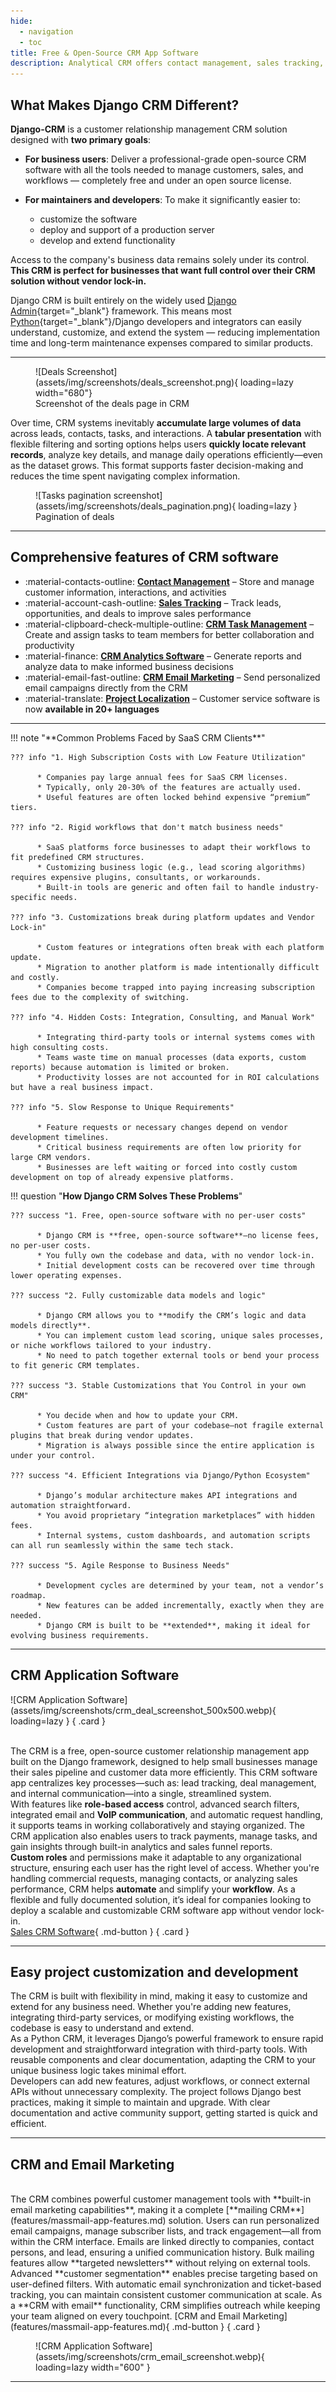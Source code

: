 ```yaml
---
hide:
  - navigation
  - toc
title: Free & Open-Source CRM App Software
description: Analytical CRM offers contact management, sales tracking, email marketing, and more. Customize your workflow and keep your data secure – no vendor lock-in!
---
```


## **What Makes Django CRM Different?**

**Django-CRM** is a customer relationship management CRM solution designed with **two primary goals**:

- **For business users**: Deliver a professional-grade open-source CRM software with all the tools needed to manage customers, sales, and workflows — completely free and under an open source license.  
- **For maintainers and developers**: To make it significantly easier to:

    - customize the software
    - deploy and support of a production server
    - develop and extend functionality

Access to the company's business data remains solely under its control.  
**This CRM is perfect for businesses that want full control over their CRM solution without vendor lock-in.**

Django CRM is built entirely on the widely used [Django Admin](https://docs.djangoproject.com/en/dev/ref/contrib/admin/){target="_blank"} framework. This means most
[Python](https://www.python.org/){target="_blank"}/Django developers and integrators can easily understand, customize, and extend the system — reducing
implementation time and long-term maintenance expenses compared to similar products.

---

<figure markdown="span">
  ![Deals Screenshot](assets/img/screenshots/deals_screenshot.png){ loading=lazy width="680"}
  <figcaption>Screenshot of the deals page in CRM</figcaption>
</figure>

Over time, CRM systems inevitably **accumulate large volumes of data** across leads, contacts, tasks, and interactions. A **tabular presentation** with flexible filtering and sorting options helps users **quickly locate relevant records**, analyze key details, and manage daily operations efficiently—even as the dataset grows. This format supports faster decision-making and reduces the time spent navigating complex information.

<figure markdown="span">
  ![Tasks pagination screenshot](assets/img/screenshots/deals_pagination.png){ loading=lazy }
  <figcaption>Pagination of deals</figcaption>
</figure>

---

## **Comprehensive features of CRM software**

<div class="grid cards" markdown>

- :material-contacts-outline: **[Contact Management]** – Store and manage customer information, interactions, and activities
- :material-account-cash-outline: **[Sales Tracking]** – Track leads, opportunities, and deals to improve sales performance
- :material-clipboard-check-multiple-outline: **[CRM Task Management]** – Create and assign tasks to team members for better collaboration and productivity
- :material-finance: **[CRM Analytics Software]** – Generate reports and analyze data to make informed business decisions
- :material-email-fast-outline: **[CRM Email Marketing]** – Send personalized email campaigns directly from the CRM
- :material-translate: **[Project Localization]** – Customer service software is now **available in 20+ languages**

</div>

  [Contact Management]: features/crm-app-features.md#company-contact-lead-management
  [Sales Tracking]: features/crm-app-features.md
  [CRM Task Management]: features/tasks-app-features.md
  [CRM Analytics Software]: features/analytics-app-features.md
  [CRM Email Marketing]: features/massmail-app-features.md
  [Project Localization]: index.md

---

<div class="grid" markdown>
!!! note "**Common Problems Faced by SaaS CRM Clients**"

    ??? info "1. High Subscription Costs with Low Feature Utilization"

          * Companies pay large annual fees for SaaS CRM licenses.
          * Typically, only 20-30% of the features are actually used.
          * Useful features are often locked behind expensive “premium” tiers.
    
    ??? info "2. Rigid workflows that don't match business needs"
    
          * SaaS platforms force businesses to adapt their workflows to fit predefined CRM structures.
          * Customizing business logic (e.g., lead scoring algorithms) requires expensive plugins, consultants, or workarounds.
          * Built-in tools are generic and often fail to handle industry-specific needs.
    
    ??? info "3. Customizations break during platform updates and Vendor Lock-in"
    
          * Custom features or integrations often break with each platform update.
          * Migration to another platform is made intentionally difficult and costly.
          * Companies become trapped into paying increasing subscription fees due to the complexity of switching.
    
    ??? info "4. Hidden Costs: Integration, Consulting, and Manual Work"
    
          * Integrating third-party tools or internal systems comes with high consulting costs.
          * Teams waste time on manual processes (data exports, custom reports) because automation is limited or broken.
          * Productivity losses are not accounted for in ROI calculations but have a real business impact.
    
    ??? info "5. Slow Response to Unique Requirements"
    
          * Feature requests or necessary changes depend on vendor development timelines.
          * Critical business requirements are often low priority for large CRM vendors.
          * Businesses are left waiting or forced into costly custom development on top of already expensive platforms.

!!! question "**How Django CRM Solves These Problems**"

    ??? success "1. Free, open-source software with no per-user costs"

          * Django CRM is **free, open-source software**—no license fees, no per-user costs.
          * You fully own the codebase and data, with no vendor lock-in.
          * Initial development costs can be recovered over time through lower operating expenses.

    ??? success "2. Fully customizable data models and logic"

          * Django CRM allows you to **modify the CRM’s logic and data models directly**.
          * You can implement custom lead scoring, unique sales processes, or niche workflows tailored to your industry.
          * No need to patch together external tools or bend your process to fit generic CRM templates.

    ??? success "3. Stable Customizations that You Control in your own CRM"

          * You decide when and how to update your CRM.
          * Custom features are part of your codebase—not fragile external plugins that break during vendor updates.
          * Migration is always possible since the entire application is under your control.

    ??? success "4. Efficient Integrations via Django/Python Ecosystem"

          * Django’s modular architecture makes API integrations and automation straightforward.
          * You avoid proprietary “integration marketplaces” with hidden fees.
          * Internal systems, custom dashboards, and automation scripts can all run seamlessly within the same tech stack.

    ??? success "5. Agile Response to Business Needs"

          * Development cycles are determined by your team, not a vendor’s roadmap.
          * New features can be added incrementally, exactly when they are needed.
          * Django CRM is built to be **extended**, making it ideal for evolving business requirements.
</div>

---

## **CRM Application Software**

<div class="grid" markdown>
![CRM Application Software](assets/img/screenshots/crm_deal_screenshot_500x500.webp){ loading=lazy }
{ .card }

<br>The CRM is a free, open-source customer relationship management app built on the Django framework,
designed to help small businesses manage their sales pipeline and customer data more efficiently.
This CRM software app centralizes key processes—such as: lead tracking, deal management,
and internal communication—into a single, streamlined system.  
With features like **role-based access** control, advanced search filters,
integrated email and **VoIP communication**, and automatic request handling,
it supports teams in working collaboratively and staying organized.
The CRM application also enables users to track payments, manage tasks,
and gain insights through built-in analytics and sales funnel reports.  
**Custom roles** and permissions make it adaptable to any organizational structure,
ensuring each user has the right level of access. Whether you're handling commercial requests,
managing contacts, or analyzing sales performance, CRM helps **automate** and simplify your **workflow**.
As a flexible and fully documented solution, it’s ideal for companies looking to deploy a scalable
and customizable CRM software app without vendor lock-in.  
[Sales CRM Software](features/crm-app-features.md){ .md-button }
{ .card }
</div>

---

## **Easy project customization and development**

The CRM is built with flexibility in mind, making it easy to customize and extend for any business need. Whether you're adding new features, integrating third-party services, or modifying existing workflows, the codebase is easy to understand and extend.  
As a Python CRM, it leverages Django’s powerful framework to ensure rapid development and straightforward integration with third-party tools. With reusable components and clear documentation, adapting the CRM to your unique business logic takes minimal effort.  
Developers can add new features, adjust workflows, or connect external APIs without unnecessary complexity. The project follows Django best practices, making it simple to maintain and upgrade. With clear documentation and active community support, getting started is quick and efficient.

---

## **CRM and Email Marketing**

<div class="grid" markdown>
<br>The CRM combines powerful customer management tools with **built-in email marketing capabilities**,
making it a complete [**mailing CRM**](features/massmail-app-features.md) solution.
Users can run personalized email campaigns, manage subscriber lists, and track engagement—all from within the CRM interface.
Emails are linked directly to companies, contact persons, and lead, ensuring a unified communication history.
Bulk mailing features allow **targeted newsletters** without relying on external tools.  
Advanced **customer segmentation** enables precise targeting based on user-defined filters.
With automatic email synchronization and ticket-based tracking, you can maintain consistent customer communication at scale.
As a **CRM with email** functionality, CRM simplifies outreach while keeping your team aligned on every touchpoint.  
[CRM and Email Marketing](features/massmail-app-features.md){ .md-button }
{ .card }

<figure markdown="span">
![CRM Application Software](assets/img/screenshots/crm_email_screenshot.webp){ loading=lazy width="600" }
</figure>
</div>

---
